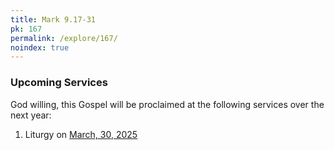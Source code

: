 ```yaml
---
title: Mark 9.17-31
pk: 167
permalink: /explore/167/
noindex: true
---
```


### Upcoming Services

God willing, this Gospel will be proclaimed at the following services over the next year:


1. Liturgy on [March, 30, 2025](https://orthocal.info/readings/gregorian/2025/03/30/)

